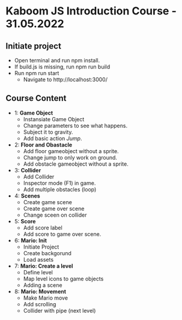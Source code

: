 # Kaboom JS Introduction Course - 31.05.2022

## Initiate project
- Open terminal and run npm install.
- If build.js is missing, run npm run build
- Run npm run start
    - Navigate to http://localhost:3000/

## Course Content
- 1: **Game Object**
    - Instansiate Game Object
    - Change parameters to see what happens.
    - Subject it to gravity.
    - Add basic action *Jump*.
- 2: **Floor and Obastacle**
    - Add floor gameobject without a sprite.
    - Change jump to only work on ground.
    - Add obstacle gameobject without a sprite.
- 3: **Collider**
    - Add Collider
    - Inspector mode (F1) in game.
    - Add multiple obstacles (loop)
- 4: **Scenes**
    - Create game scene
    - Create game over scene
    - Change sceen on collider
- 5: **Score**
    - Add score label
    - Add score to game over scene.  
- 6: **Mario: Init**
    - Initiate Project
    - Create backgorund
    - Load assets
- 7: **Mario: Create a level**
    - Define level
    - Map level icons to game objects
    - Adding a scene
- 8: **Mario: Movement**
    - Make Mario move
    - Add scrolling
    - Collider with pipe (next level)
